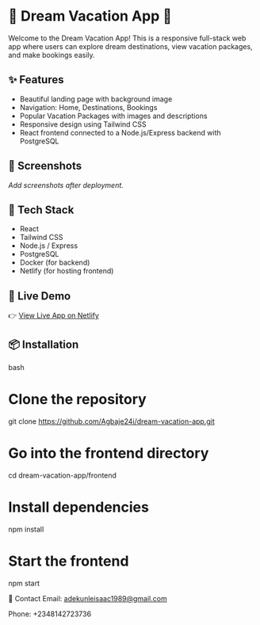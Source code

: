 # 🌴 Dream Vacation App 🛫

Welcome to the Dream Vacation App! This is a responsive full-stack web app where users can explore dream destinations, view vacation packages, and make bookings easily.

## ✨ Features

- Beautiful landing page with background image
- Navigation: Home, Destinations, Bookings
- Popular Vacation Packages with images and descriptions
- Responsive design using Tailwind CSS
- React frontend connected to a Node.js/Express backend with PostgreSQL

## 📸 Screenshots

_Add screenshots after deployment._

## 🔧 Tech Stack

- React
- Tailwind CSS
- Node.js / Express
- PostgreSQL
- Docker (for backend)
- Netlify (for hosting frontend)

## 🚀 Live Demo

👉 [View Live App on Netlify](#) <!-- You'll update this later -->

## 📦 Installation

bash
# Clone the repository
git clone https://github.com/Agbaje24i/dream-vacation-app.git

# Go into the frontend directory
cd dream-vacation-app/frontend

# Install dependencies
npm install

# Start the frontend
npm start

🤝 Contact
Email: adekunleisaac1989@gmail.com

Phone: +2348142723736
